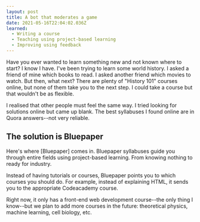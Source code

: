 ```yaml
---
layout: post
title: A bot that moderates a game
date: 2021-05-16T22:04:02.036Z
learned:
  - Writing a course
  - Teaching using project-based learning
  - Improving using feedback
---
```


Have you ever wanted to learn something new and not known where to start? I know
I have. I've been trying to learn some world history. I asked a friend of mine
which books to read. I asked another friend which movies to watch. But then,
what next? There are plenty of "History 101" courses online, but none of them
take you to the next step. I could take a course but that wouldn't be as
flexible.

I realised that other people must feel the same way. I tried looking for
solutions online but came up blank. The best syllabuses I found online are in
Quora answers--not very reliable.


The solution is Bluepaper
-------------------------

Here's where [Bluepaper] comes in. Bluepaper syllabuses guide you through entire
fields using project-based learning. From knowing nothing to ready for industry.

Instead of having tutorials or courses, Bluepaper points you to which courses
you should do. For example, instead of explaining HTML, it sends you to the
appropriate Codeacademy course.

Right now, it only has a front-end web development course--the only thing I
know--but we plan to add more courses in the future: theoretical physics,
machine learning, cell biology, etc.


